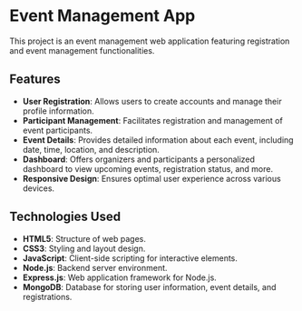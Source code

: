 # Event Management App

This project is an event management web application featuring registration and event management functionalities.

## Features

- **User Registration**: Allows users to create accounts and manage their profile information.
- **Participant Management**: Facilitates registration and management of event participants.
- **Event Details**: Provides detailed information about each event, including date, time, location, and description.
- **Dashboard**: Offers organizers and participants a personalized dashboard to view upcoming events, registration status, and more.
- **Responsive Design**: Ensures optimal user experience across various devices.

## Technologies Used

- **HTML5**: Structure of web pages.
- **CSS3**: Styling and layout design.
- **JavaScript**: Client-side scripting for interactive elements.
- **Node.js**: Backend server environment.
- **Express.js**: Web application framework for Node.js.
- **MongoDB**: Database for storing user information, event details, and registrations.

